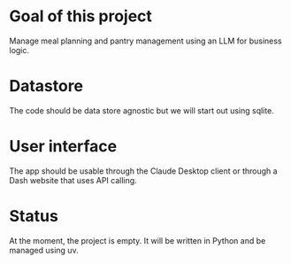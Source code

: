 # Goal of this project

Manage meal planning and pantry management using an LLM for business logic.

# Datastore

The code should be data store agnostic but we will start out using sqlite.

# User interface

The app should be usable through the Claude Desktop client or through a Dash website that uses API calling.

# Status

At the moment, the project is empty. It will be written in Python and be managed using uv.